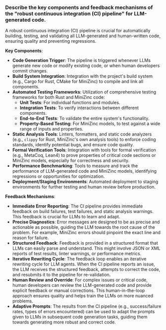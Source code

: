 ### Describe the key components and feedback mechanisms of the "robust continuous integration (CI) pipeline" for LLM-generated code.

A robust continuous integration (CI) pipeline is crucial for automatically building, testing, and validating all LLM-generated and human-written code, ensuring quality and preventing regressions.

**Key Components**:

*   **Code Generation Trigger**: The pipeline is triggered whenever LLMs generate new code or modify existing code, or when human developers commit changes.
*   **Build System Integration**: Integration with the project's build system (e.g., Cargo for Rust, CMake for MiniZinc) to compile and link all components.
*   **Automated Testing Frameworks**: Utilization of comprehensive testing frameworks for both Rust and MiniZinc code:
    *   **Unit Tests**: For individual functions and modules.
    *   **Integration Tests**: To verify interactions between different components.
    *   **End-to-End Tests**: To validate the entire system's functionality.
    *   **Property-Based Testing**: For MiniZinc models, to test against a wide range of inputs and properties.
*   **Static Analysis Tools**: Linters, formatters, and static code analyzers (e.g., `clippy` for Rust, MiniZinc's own analysis tools) to enforce coding standards, identify potential bugs, and ensure code quality.
*   **Formal Verification Tools**: Integration with tools for formal verification (e.g., MetaCoq, Lean4) to prove properties of critical code sections or MiniZinc models, especially for correctness and security.
*   **Performance Benchmarking**: Tools to measure and track the performance of LLM-generated code and MiniZinc models, identifying regressions or opportunities for optimization.
*   **Deployment/Staging Environments**: Automated deployment to staging environments for further testing and human review before production.

**Feedback Mechanisms**:

*   **Immediate Error Reporting**: The CI pipeline provides immediate feedback on build failures, test failures, and static analysis warnings. This feedback is crucial for LLMs to learn and adapt.
*   **Precise Diagnostics**: Error messages are designed to be as precise and actionable as possible, guiding the LLM towards the root cause of the problem. For example, MiniZinc errors should pinpoint the exact line and reason for failure.
*   **Structured Feedback**: Feedback is provided in a structured format that LLMs can easily parse and understand. This might involve JSON or XML reports of test results, linter warnings, or performance metrics.
*   **Iterative Rewriting Cycle**: The feedback loop enables an iterative rewriting cycle for LLM agents. When the CI pipeline reports an issue, the LLM receives the structured feedback, attempts to correct the code, and resubmits it to the pipeline for re-validation.
*   **Human Review and Override**: For complex issues or critical code, human developers can review the LLM-generated code and provide explicit feedback or manual corrections. This human-in-the-loop approach ensures quality and helps train the LLMs on more nuanced problems.
*   **Adaptive Prompts**: The results from the CI pipeline (e.g., success/failure rates, types of errors encountered) can be used to adapt the prompts given to LLMs in subsequent code generation tasks, guiding them towards generating more robust and correct code.